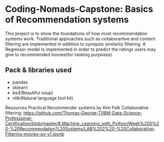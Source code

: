 # Coding-Nomads-Capstone: Basics of Recommendation systems
This project is to show the foundations of how most recommendation systems work.
Traditional approaches such as collaborartive and content filtering are implemented in addition to synopsis similarity filtering.
A Regressor model is implemented in order to predict the ratings users may give to recommended movies(for ranking purposes).

## Pack & libraries used
* pandas
* sklearn
* bs4(Beautiful soup)
* nltk(Natural language tool kit)


Resources
Practical Recommender systems by Kim Falk
Collaborative filtering: https://github.com/Thomas-George-T/IBM-Data-Science-Professional-Certification/blob/master/8.Machine_Learning_with_Python/Week%205%20-%20Recommendation%20Systems/LAB%202%20-%20Collaborative-Filtering-movies-py-v1.ipynb


